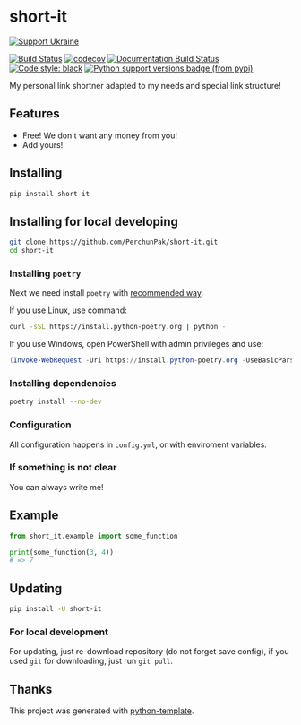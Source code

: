 # short-it

[![Support Ukraine](https://badgen.net/badge/support/UKRAINE/?color=0057B8&labelColor=FFD700)](https://www.gov.uk/government/news/ukraine-what-you-can-do-to-help)

[![Build Status](https://github.com/PerchunPak/short-it/actions/workflows/test.yml/badge.svg?branch=master)](https://github.com/PerchunPak/short-it/actions?query=workflow%3Atest)
[![codecov](https://codecov.io/gh/PerchunPak/short-it/branch/master/graph/badge.svg)](https://codecov.io/gh/PerchunPak/short-it)
[![Documentation Build Status](https://readthedocs.org/projects/short-it/badge/?version=latest)](https://short-it.readthedocs.io/)
[![Code style: black](https://img.shields.io/badge/code%20style-black-000000.svg)](https://github.com/psf/black)
[![Python support versions badge (from pypi)](https://img.shields.io/pypi/pyversions/short-it)](https://www.python.org/downloads/)

My personal link shortner adapted to my needs and special link structure!

## Features

- Free! We don't want any money from you!
- Add yours!

## Installing

```bash
pip install short-it
```

## Installing for local developing

```bash
git clone https://github.com/PerchunPak/short-it.git
cd short-it
```

### Installing `poetry`

Next we need install `poetry` with [recommended way](https://python-poetry.org/docs/master/#installation).

If you use Linux, use command:

```bash
curl -sSL https://install.python-poetry.org | python -
```

If you use Windows, open PowerShell with admin privileges and use:

```powershell
(Invoke-WebRequest -Uri https://install.python-poetry.org -UseBasicParsing).Content | python -
```

### Installing dependencies

```bash
poetry install --no-dev
```

### Configuration

All configuration happens in `config.yml`, or with enviroment variables.

### If something is not clear

You can always write me!

## Example

```py
from short_it.example import some_function

print(some_function(3, 4))
# => 7
```

## Updating

```bash
pip install -U short-it
```

### For local development

For updating, just re-download repository (do not forget save config),
if you used `git` for downloading, just run `git pull`.

## Thanks

This project was generated with [python-template](https://github.com/PerchunPak/python-template).
